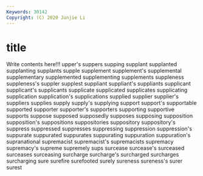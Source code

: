 ```yaml
---
Keywords: 30142
Copyright: (C) 2020 Junjie Li
---
```


# title

Write contents here!!!
upper's 
suppers 
supping 
supplant 
supplanted 
supplanting 
supplants 
supple 
supplement 
supplement's
supplemental 
supplementary 
supplemented 
supplementing 
supplements 
suppleness 
suppleness's 
suppler 
supplest 
suppliant
suppliant's 
suppliants 
supplicant 
supplicant's 
supplicants 
supplicate 
supplicated 
supplicates 
supplicating 
supplication
supplication's 
supplications 
supplied 
supplier 
supplier's 
suppliers 
supplies 
supply 
supply's 
supplying
support 
support's 
supportable 
supported 
supporter 
supporter's 
supporters 
supporting 
supportive 
supports
suppose 
supposed 
supposedly 
supposes 
supposing 
supposition 
supposition's 
suppositions 
suppositories 
suppository
suppository's 
suppress 
suppressed 
suppresses 
suppressing 
suppression 
suppression's 
suppurate 
suppurated 
suppurates
suppurating 
suppuration 
suppuration's 
supranational 
supremacist 
supremacist's 
supremacists 
supremacy 
supremacy's 
supreme
supremely 
sups 
surcease 
surcease's 
surceased 
surceases 
surceasing 
surcharge 
surcharge's 
surcharged
surcharges 
surcharging 
sure 
surefire 
surefooted 
surely 
sureness 
sureness's 
surer 
surest
